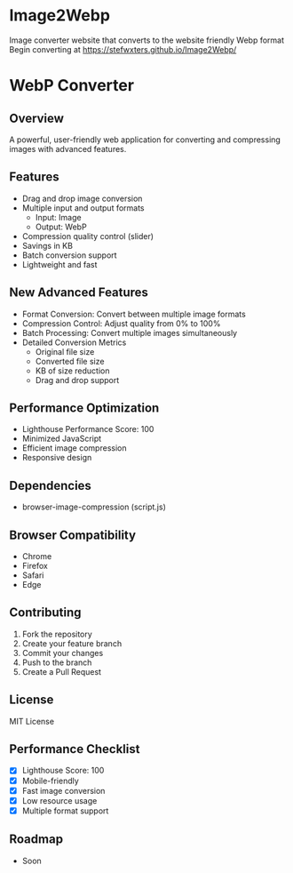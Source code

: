 # Image2Webp
Image converter website that converts to the website friendly Webp format 
Begin converting at 
https://stefwxters.github.io/Image2Webp/

# WebP Converter

## Overview
A powerful, user-friendly web application for converting and compressing images with advanced features.

## Features
- Drag and drop image conversion
- Multiple input and output formats
  - Input: Image
  - Output: WebP
- Compression quality control (slider)
- Savings in KB
- Batch conversion support
- Lightweight and fast

## New Advanced Features
- Format Conversion: Convert between multiple image formats
- Compression Control: Adjust quality from 0% to 100%
- Batch Processing: Convert multiple images simultaneously
- Detailed Conversion Metrics
  - Original file size
  - Converted file size
  - KB of size reduction
  - Drag and drop support

## Performance Optimization
- Lighthouse Performance Score: 100
- Minimized JavaScript
- Efficient image compression
- Responsive design

## Dependencies
- browser-image-compression (script.js)

## Browser Compatibility
- Chrome
- Firefox
- Safari
- Edge

## Contributing
1. Fork the repository
2. Create your feature branch
3. Commit your changes
4. Push to the branch
5. Create a Pull Request

## License
MIT License

## Performance Checklist
- [x] Lighthouse Score: 100
- [x] Mobile-friendly
- [x] Fast image conversion
- [x] Low resource usage
- [x] Multiple format support

## Roadmap
- Soon
